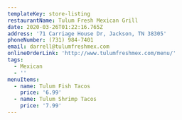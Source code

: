 ```yaml
---
templateKey: store-listing
restaurantName: Tulum Fresh Mexican Grill
date: 2020-03-26T01:22:16.765Z
address: '71 Carriage House Dr, Jackson, TN 38305'
phoneNumber: (731) 984-7401
email: darrell@tulumfreshmex.com
onlineOrderLink: 'http://www.tulumfreshmex.com/menu/'
tags:
  - Mexican
  - ''
menuItems:
  - name: Tulum Fish Tacos
    price: '6.99'
  - name: Tulum Shrimp Tacos
    price: '7.99'
---
```

